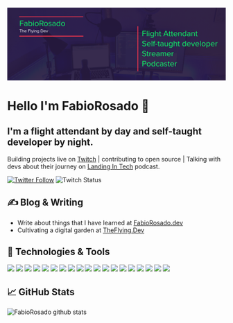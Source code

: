 ![Readme Header](https://raw.githubusercontent.com/FabioRosado/FabioRosado/master/readme-header.png)
# Hello I'm FabioRosado 👋

## I'm a flight attendant by day and self-taught developer by night.

Building projects live on  [Twitch](https://twitch.tv/theflyingdev) |  contributing to open source | Talking with devs about their journey on [Landing In Tech](https://landingintech.com) podcast.


[![Twitter Follow](https://img.shields.io/twitter/follow/FabioRosado_?color=1DA1F2&style=flat)](https://twitter.com/_jacobtomlinson) ![Twitch Status](https://img.shields.io/twitch/status/theflyingdev?color=6441A5&style=flat)

## &#x270d; Blog & Writing

- Write about things that I have learned at [FabioRosado.dev](https://fabiorosado.dev)
- Cultivating a digital garden at [TheFlying.Dev](https://theflying.dev)


## 🔧 Technologies & Tools

![](https://img.shields.io/badge/OS-MacOS-informational?style=flat&logo=apple&logoColor=white&color=FC354C)
![](https://img.shields.io/badge/Editor-VSCode-informational?style=flat&logo=visual-studio-code&logoColor=white&color=FC354C)
![](https://img.shields.io/badge/Editor-Vim-informational?style=flat&logo=vim&Color=white&color=FC354C) ![](https://img.shields.io/badge/Shell-Zsh-informational?style=flat&logo=powershell&logoColor=white&color=FC354C) ![](https://img.shields.io/badge/Code-Python-informational?style=flat&logo=python&logoColor=white&color=FC354C)
![](https://img.shields.io/badge/Code-JavaScript-informational?style=flat&logo=javascript&logoColor=white&color=FC354C)
![](https://img.shields.io/badge/Code-React-informational?style=flat&logo=react&logoColor=white&color=FC354C) ![](https://img.shields.io/badge/Tools-Docker-informational?style=flat&logo=docker&logoColor=white&color=FC354C)
![](https://img.shields.io/badge/Tools-Postman-informational?style=flat&logo=postman&logoColor=white&color=FC354C) ![](https://img.shields.io/badge/Tools-Gatsby-informational?style=flat&logo=gatsby&logoColor=white&color=FC354C)
![](https://img.shields.io/badge/Tools-Postman-informational?style=flat&logo=postman&logoColor=white&color=FC354C) ![](https://img.shields.io/badge/Tools-NextJS-informational?style=flat&logo=next.js&logoColor=white&color=FC354C)
![](https://img.shields.io/badge/Tools-Django-informational?style=flat&logo=postman&logoColor=white&color=FC354C) ![](https://img.shields.io/badge/Tools-NextJS-informational?style=flat&logo=django&logoColor=white&color=FC354C) ![](https://img.shields.io/badge/Cloud-Netlify-informational?style=flat&logo=netlify&logoColor=white&color=FC354C)
![](https://img.shields.io/badge/Cloud-Digital_Ocean-informational?style=flat&logo=digitalocean&logoColor=white&color=FC354C) ![](https://img.shields.io/badge/Other-Adobe_XD-informational?style=flat&logo=adobe-XD&logoColor=white&color=FC354C)
![](https://img.shields.io/badge/Other-Photoshop-informational?style=flat&logo=adobe-photoshop&logoColor=white&color=FC354C)
![](https://img.shields.io/badge/Other-Audition-informational?style=flat&logo=adobe-audition&logoColor=white&color=FC354C)


## &#x1f4c8; GitHub Stats

![FabioRosado github stats](https://github-readme-stats.vercel.app/api?username=FabioRosado&show_icons=true&theme=dracula&count_private=true)
